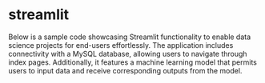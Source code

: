 # streamlit

Below is a sample code showcasing Streamlit functionality to enable data science projects for end-users effortlessly. The application includes connectivity with a MySQL database, allowing users to navigate through index pages. Additionally, it features a machine learning model that permits users to input data and receive corresponding outputs from the model.


